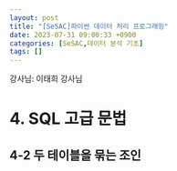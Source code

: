```yaml
---
layout: post
title: "[SeSAC]파이썬 데이터 처리 프로그래밍"
date: 2023-07-31 09:00:33 +0900
categories: [SeSAC,데이터 분석 기초]
tags: []
---
```



강사님: 이태희 강사님

# 4. SQL 고급 문법
## 4-2 두 테이블을 묶는 조인

